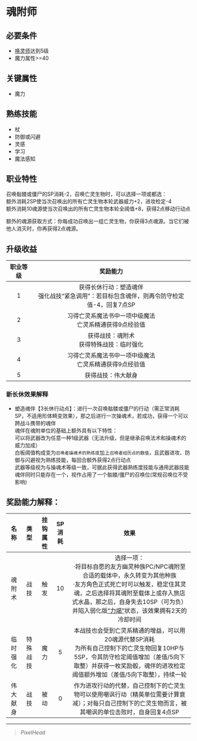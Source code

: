 # 魂附师

## 必要条件

* <a href="../summonLich" target="_blank">唤灵师</a>达到5级
* 魔力属性>=40

## 关键属性

* 魔力

## 熟练技能

* 杖
* 防御或闪避
* 灵感
* 学习
* 魔法感知
  
## 职业特性

召唤骷髅或僵尸的SP消耗-2，召唤亡灵生物时，可以选择一项或都选：<br>
额外消耗2SP使当次召唤出的所有亡灵生物本轮武器威力+2，进攻检定-4<br>
额外消耗10魂源使当次召唤出的所有亡灵生物本轮全阈值+8，获得2点移动行动点

额外的魂源获取方式：你每成功召唤出一组亡灵生物，你获得3点魂源。当它们被他人消灭时，你再获得2点魂源。

## 升级收益

职业等级|奖励能力
:--:|:--:
1|获得长休行动：塑造魂伴<br>强化战技“紧急调用”：若目标包含魂伴，则再令防守检定值-4，回复7点SP
2|习得亡灵系魔法书中一项中级魔法<br>亡灵系精通获得9点经验值
3|获得战技：魂附术<br>获得特殊战技：临时强化
4|习得亡灵系魔法书中一项中级魔法<br>亡灵系精通获得9点经验值
5|获得战技：伟大献身

### 新长休效果解释

* 塑造魂伴【3长休行动点】：进行一次召唤骷髅或僵尸的行动（需正常消耗SP，不适用形体畸变效果），那之后进行一次操魂术，若成功，获得一个可以跨战斗携带的魂伴<br>魂伴在魂附单位的基础上额外具有以下特性：<br>可以将武器改为任意一种1级武器（无法升级，但是继承召唤法术和操魂术的威力加成）<br>白板阈值构成变为`召唤者操魂术的熟练度`加上`召唤者经历点的数值`，且武器进攻、防御与闪避视为熟练技能，每回合额外获得2点行动点<br>武器等级视为与操魂术等级一致，可据此获得武器熟练度技能与通用武器技能<br>魂伴同时只能存在一个，视作占用了一个骷髅/僵尸的召唤位(常规召唤位不受影响)

## 奖励能力解释：

名称|类型|挂钩属性|SP消耗|效果
:--:|:--:|:--:|:--:|:--:
魂附术|战技|触发|10|选择一项：<br>·将目标自愿的友方幽灵种族PC/NPC魂附至合适的载体中，永久转变为其他种族<br>·友方角色正式死亡时可以触发，稳定住其灵魂，之后选择将其魂附至载体上或存入旅店式水晶，那之后，自身失去10SP（可为负）并陷入弱化版<a href="../../../../status/normal/#力竭" target="_blank">“力竭”</a>状态，该效果拥有2天的冷却时间
临时强化|特殊战技|魔力|5|本战技也会受到亡灵系精通的增益，可以用20魂源代替SP消耗<br>为所有自己控制下的亡灵生物回复10HP与5SP，令其防守检定阈值增加（差值/5向下取整）并获得一枚奖励骰，魂伴的进攻检定阈值额外增加（差值/5向下取整），持续一轮
伟大献身|战技|被动|0|作为进攻行动的代替，自己控制下的亡灵生物可以使用嘲讽行动（精英单位需要计算衰减）；对每只自己控制下的亡灵生物而言，被其嘲讽的单位击败时，自身回复4点SP

---

> *PixelHead*
